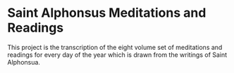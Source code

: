 # Saint Alphonsus Meditations and Readings

This project is the transcription of the eight volume set of meditations and readings for every day of the year which is drawn from the writings of Saint Alphonsua.
